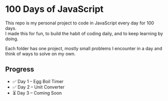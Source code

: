 # 100 Days of JavaScript

This repo is my personal project to code in JavaScript every day for 100 days.  
I made this for fun, to build the habit of coding daily, and to keep learning by doing.  

Each folder has one project, mostly small problems I encounter in a day and think of ways to solve on my own.

## Progress
- ✅ Day 1 – Egg Boil Timer
- ✅ Day 2 – Unit Converter
- ⏳ Day 3 – Coming Soon



